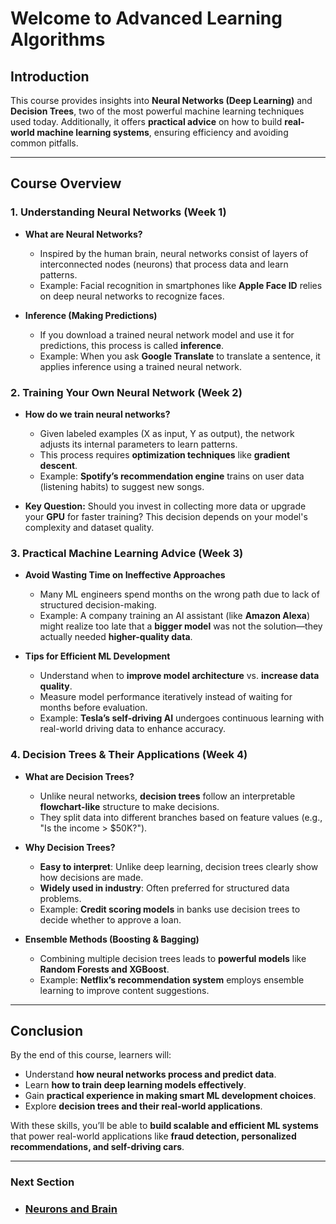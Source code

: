 # Welcome to Advanced Learning Algorithms

## Introduction
This course provides insights into **Neural Networks (Deep Learning)** and **Decision Trees**, two of the most powerful machine learning techniques used today. Additionally, it offers **practical advice** on how to build **real-world machine learning systems**, ensuring efficiency and avoiding common pitfalls.

---

## Course Overview

### **1. Understanding Neural Networks (Week 1)**
- **What are Neural Networks?**
  - Inspired by the human brain, neural networks consist of layers of interconnected nodes (neurons) that process data and learn patterns.
  - Example: Facial recognition in smartphones like **Apple Face ID** relies on deep neural networks to recognize faces.

- **Inference (Making Predictions)**
  - If you download a trained neural network model and use it for predictions, this process is called **inference**.
  - Example: When you ask **Google Translate** to translate a sentence, it applies inference using a trained neural network.

### **2. Training Your Own Neural Network (Week 2)**
- **How do we train neural networks?**
  - Given labeled examples (X as input, Y as output), the network adjusts its internal parameters to learn patterns.
  - This process requires **optimization techniques** like **gradient descent**.
  - Example: **Spotify’s recommendation engine** trains on user data (listening habits) to suggest new songs.

- **Key Question:** Should you invest in collecting more data or upgrade your **GPU** for faster training? This decision depends on your model's complexity and dataset quality.

### **3. Practical Machine Learning Advice (Week 3)**
- **Avoid Wasting Time on Ineffective Approaches**
  - Many ML engineers spend months on the wrong path due to lack of structured decision-making.
  - Example: A company training an AI assistant (like **Amazon Alexa**) might realize too late that a **bigger model** was not the solution—they actually needed **higher-quality data**.

- **Tips for Efficient ML Development**
  - Understand when to **improve model architecture** vs. **increase data quality**.
  - Measure model performance iteratively instead of waiting for months before evaluation.
  - Example: **Tesla’s self-driving AI** undergoes continuous learning with real-world driving data to enhance accuracy.

### **4. Decision Trees & Their Applications (Week 4)**
- **What are Decision Trees?**
  - Unlike neural networks, **decision trees** follow an interpretable **flowchart-like** structure to make decisions.
  - They split data into different branches based on feature values (e.g., "Is the income > $50K?").

- **Why Decision Trees?**
  - **Easy to interpret**: Unlike deep learning, decision trees clearly show how decisions are made.
  - **Widely used in industry**: Often preferred for structured data problems.
  - Example: **Credit scoring models** in banks use decision trees to decide whether to approve a loan.

- **Ensemble Methods (Boosting & Bagging)**
  - Combining multiple decision trees leads to **powerful models** like **Random Forests and XGBoost**.
  - Example: **Netflix’s recommendation system** employs ensemble learning to improve content suggestions.

---

## Conclusion
By the end of this course, learners will:
- Understand **how neural networks process and predict data**.
- Learn **how to train deep learning models effectively**.
- Gain **practical experience in making smart ML development choices**.
- Explore **decision trees and their real-world applications**.

With these skills, you’ll be able to **build scalable and efficient ML systems** that power real-world applications like **fraud detection, personalized recommendations, and self-driving cars**.

---

### Next Section
- ### [Neurons and Brain](Neurons_and_Brain.md)
